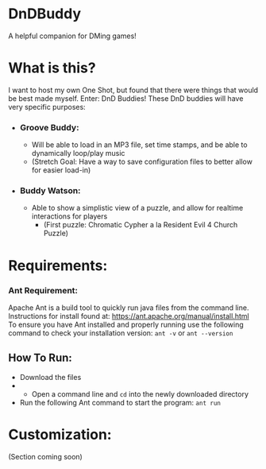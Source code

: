 # DnDBuddy
A helpful companion for DMing games!

# What is this?
I want to host my own One Shot, but found that there were things that would be best made myself. Enter: DnD Buddies!
These DnD buddies will have very specific purposes:
- ### Groove Buddy:
  - Will be able to load in an MP3 file, set time stamps, and be able to dynamically loop/play music
  - (Stretch Goal: Have a way to save configuration files to better allow for easier load-in)
- ### Buddy Watson:
  - Able to show a simplistic view of a puzzle, and allow for realtime interactions for players
    - (First puzzle: Chromatic Cypher a la Resident Evil 4 Church Puzzle)

# Requirements:
### Ant Requirement:
Apache Ant is a build tool to quickly run java files from the command line.
Instructions for install found at: https://ant.apache.org/manual/install.html  
To ensure you have Ant installed and properly running use the following command 
to check your installation version: `ant -v` or `ant --version`

## How To Run:
- Download the files
- - Open a command line and `cd` into the newly downloaded directory
- Run the following Ant command to start the program: `ant run`


# Customization:
(Section coming soon)